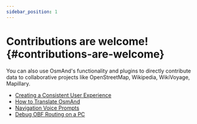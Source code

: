 ```yaml
---
sidebar_position: 1
---
```


# Contributions are welcome! {#contributions-are-welcome}

You can also use OsmAnd's functionality and plugins to directly contribute data to collaborative projects like OpenStreetMap, Wikipedia, WikiVoyage, Mapillary.

* [Creating a Consistent User Experience](./creating-consistent-ux.md)
* [How to Translate OsmAnd](./translating-osmand.md)
* [Navigation Voice Prompts](./voice-prompts.md)
* [Debug OBF Routing on a PC](./debug-obf-routing-on-pc.md)
